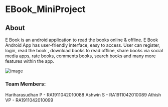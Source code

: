 # EBook_MiniProject
## About
E Book is an android application to read the books online & offline. E Book Android App has user-friendly interface, easy to access. User can register, login, read the book , download books to read offline, share books via social media apps, rate books, comments books, search books and many more features within the app.

![image](https://user-images.githubusercontent.com/68583898/142465935-63077153-3d80-4adf-8b84-10522f751d28.png)

### Team Members:
Hariharasudhan P - RA1911042010088
Ashwin S         - RA1911042010089
Athish VP        - RA1911042010099


